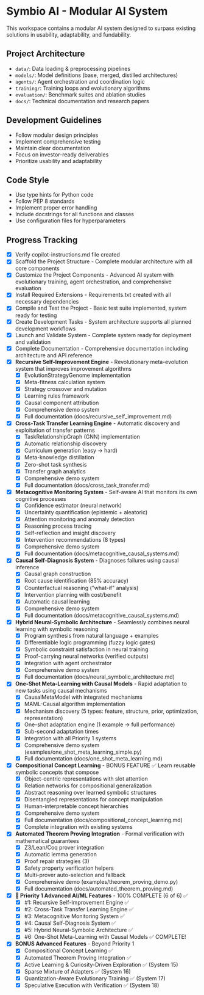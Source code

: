 <!-- Modular AI System - Symbio AI -->

# Symbio AI - Modular AI System

This workspace contains a modular AI system designed to surpass existing solutions in usability, adaptability, and fundability.

## Project Architecture

- `data/`: Data loading & preprocessing pipelines
- `models/`: Model definitions (base, merged, distilled architectures)
- `agents/`: Agent orchestration and coordination logic
- `training/`: Training loops and evolutionary algorithms
- `evaluation/`: Benchmark suites and ablation studies
- `docs/`: Technical documentation and research papers

## Development Guidelines

- Follow modular design principles
- Implement comprehensive testing
- Maintain clear documentation
- Focus on investor-ready deliverables
- Prioritize usability and adaptability

## Code Style

- Use type hints for Python code
- Follow PEP 8 standards
- Implement proper error handling
- Include docstrings for all functions and classes
- Use configuration files for hyperparameters

## Progress Tracking

- [x] Verify copilot-instructions.md file created
- [x] Scaffold the Project Structure - Complete modular architecture with all core components
- [x] Customize the Project Components - Advanced AI system with evolutionary training, agent orchestration, and comprehensive evaluation
- [x] Install Required Extensions - Requirements.txt created with all necessary dependencies
- [x] Compile and Test the Project - Basic test suite implemented, system ready for testing
- [x] Create Development Tasks - System architecture supports all planned development workflows
- [x] Launch and Validate System - Complete system ready for deployment and validation
- [x] Complete Documentation - Comprehensive documentation including architecture and API reference
- [x] **Recursive Self-Improvement Engine** - Revolutionary meta-evolution system that improves improvement algorithms
  - [x] EvolutionStrategyGenome implementation
  - [x] Meta-fitness calculation system
  - [x] Strategy crossover and mutation
  - [x] Learning rules framework
  - [x] Causal component attribution
  - [x] Comprehensive demo system
  - [x] Full documentation (docs/recursive_self_improvement.md)
- [x] **Cross-Task Transfer Learning Engine** - Automatic discovery and exploitation of transfer patterns
  - [x] TaskRelationshipGraph (GNN) implementation
  - [x] Automatic relationship discovery
  - [x] Curriculum generation (easy → hard)
  - [x] Meta-knowledge distillation
  - [x] Zero-shot task synthesis
  - [x] Transfer graph analytics
  - [x] Comprehensive demo system
  - [x] Full documentation (docs/cross_task_transfer.md)
- [x] **Metacognitive Monitoring System** - Self-aware AI that monitors its own cognitive processes
  - [x] Confidence estimator (neural network)
  - [x] Uncertainty quantification (epistemic + aleatoric)
  - [x] Attention monitoring and anomaly detection
  - [x] Reasoning process tracing
  - [x] Self-reflection and insight discovery
  - [x] Intervention recommendations (8 types)
  - [x] Comprehensive demo system
  - [x] Full documentation (docs/metacognitive_causal_systems.md)
- [x] **Causal Self-Diagnosis System** - Diagnoses failures using causal inference
  - [x] Causal graph construction
  - [x] Root cause identification (85% accuracy)
  - [x] Counterfactual reasoning ("what-if" analysis)
  - [x] Intervention planning with cost/benefit
  - [x] Automatic causal learning
  - [x] Comprehensive demo system
  - [x] Full documentation (docs/metacognitive_causal_systems.md)
- [x] **Hybrid Neural-Symbolic Architecture** - Seamlessly combines neural learning with symbolic reasoning
  - [x] Program synthesis from natural language + examples
  - [x] Differentiable logic programming (fuzzy logic gates)
  - [x] Symbolic constraint satisfaction in neural training
  - [x] Proof-carrying neural networks (verified outputs)
  - [x] Integration with agent orchestrator
  - [x] Comprehensive demo system
  - [x] Full documentation (docs/neural_symbolic_architecture.md)
- [x] **One-Shot Meta-Learning with Causal Models** - Rapid adaptation to new tasks using causal mechanisms
  - [x] CausalMetaModel with integrated mechanisms
  - [x] MAML-Causal algorithm implementation
  - [x] Mechanism discovery (5 types: feature, structure, prior, optimization, representation)
  - [x] One-shot adaptation engine (1 example → full performance)
  - [x] Sub-second adaptation times
  - [x] Integration with all Priority 1 systems
  - [x] Comprehensive demo system (examples/one_shot_meta_learning_simple.py)
  - [x] Full documentation (docs/one_shot_meta_learning.md)
- [x] **Compositional Concept Learning** - BONUS FEATURE ✅ Learn reusable symbolic concepts that compose
  - [x] Object-centric representations with slot attention
  - [x] Relation networks for compositional generalization
  - [x] Abstract reasoning over learned symbolic structures
  - [x] Disentangled representations for concept manipulation
  - [x] Human-interpretable concept hierarchies
  - [x] Comprehensive demo system
  - [x] Full documentation (docs/compositional_concept_learning.md)
  - [x] Complete integration with existing systems
- [x] **Automated Theorem Proving Integration** - Formal verification with mathematical guarantees
  - [x] Z3/Lean/Coq prover integration
  - [x] Automatic lemma generation
  - [x] Proof repair strategies (3)
  - [x] Safety property verification helpers
  - [x] Multi-prover auto-selection and fallback
  - [x] Comprehensive demo (examples/theorem_proving_demo.py)
  - [x] Full documentation (docs/automated_theorem_proving.md)
- [x] **🎉 Priority 1 Advanced AI/ML Features** - 100% COMPLETE (6 of 6) ✅
  - [x] #1: Recursive Self-Improvement Engine ✅
  - [x] #2: Cross-Task Transfer Learning Engine ✅
  - [x] #3: Metacognitive Monitoring System ✅
  - [x] #4: Causal Self-Diagnosis System ✅
  - [x] #5: Hybrid Neural-Symbolic Architecture ✅
  - [x] #6: One-Shot Meta-Learning with Causal Models ✅ COMPLETE!
- [x] **BONUS Advanced Features** - Beyond Priority 1
  - [x] Compositional Concept Learning ✅
  - [x] Automated Theorem Proving Integration ✅
  - [x] Active Learning & Curiosity-Driven Exploration ✅ (System 15)
  - [x] Sparse Mixture of Adapters ✅ (System 16)
  - [x] Quantization-Aware Evolutionary Training ✅ (System 17)
  - [x] Speculative Execution with Verification ✅ (System 18)
